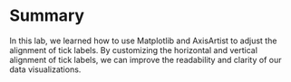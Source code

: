 # Summary

In this lab, we learned how to use Matplotlib and AxisArtist to adjust the alignment of tick labels. By customizing the horizontal and vertical alignment of tick labels, we can improve the readability and clarity of our data visualizations.
